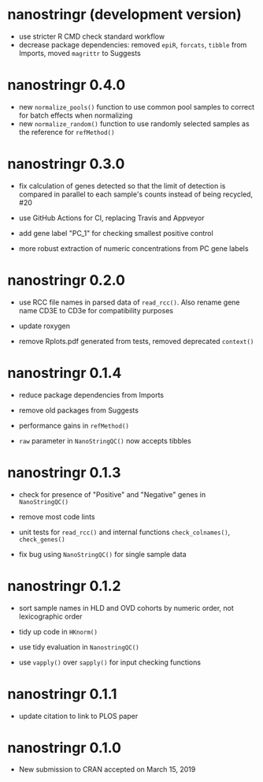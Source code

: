 # nanostringr (development version)

* use stricter R CMD check standard workflow
* decrease package dependencies: removed `epiR`, `forcats`, `tibble` from Imports, moved `magrittr` to Suggests

# nanostringr 0.4.0

* new `normalize_pools()` function to use common pool samples to correct for batch effects
when normalizing
* new `normalize_random()` function to use randomly selected samples as the reference for `refMethod()`

# nanostringr 0.3.0

* fix calculation of genes detected so that the limit of detection is compared in parallel to each sample's counts instead of being recycled, #20

* use GitHub Actions for CI, replacing Travis and Appveyor

* add gene label "PC_1" for checking smallest positive control

* more robust extraction of numeric concentrations from PC gene labels

# nanostringr 0.2.0

* use RCC file names in parsed data of `read_rcc()`. Also rename gene name CD3E to CD3e for compatibility purposes

* update roxygen

* remove Rplots.pdf generated from tests, removed deprecated `context()`

# nanostringr 0.1.4

* reduce package dependencies from Imports

* remove old packages from Suggests

* performance gains in `refMethod()`

* `raw` parameter in `NanoStringQC()` now accepts tibbles

# nanostringr 0.1.3

* check for presence of "Positive" and "Negative" genes in `NanoStringQC()`

* remove most code lints

* unit tests for `read_rcc()` and internal functions `check_colnames()`, `check_genes()`

* fix bug using `NanoStringQC()` for single sample data

# nanostringr 0.1.2

* sort sample names in HLD and OVD cohorts by numeric order, not lexicographic order

* tidy up code in `HKnorm()`

* use tidy evaluation in `NanostringQC()`

* use `vapply()` over `sapply()` for input checking functions

# nanostringr 0.1.1

* update citation to link to PLOS paper

# nanostringr 0.1.0

* New submission to CRAN accepted on March 15, 2019
